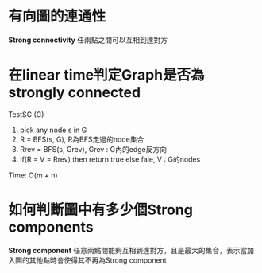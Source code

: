 # 有向圖的連通性
**Strong connectivity** 任兩點之間可以互相到達對方
 
# 在linear time判定Graph是否為strongly connected
TestSC (G)
1. pick any node s in G
2. R = BFS(s, G), R為BFS走過的node集合
3. Rrev = BFS(s, Grev), Grev : G內的edge反方向
4. if(R = V = Rrev) then return true else fale, V : G的nodes 

Time: O(m + n)

# 如何判斷圖中有多少個Strong components
**Strong component** 任意兩點間能夠互相到達對方，且是最大的集合，表示當加入圖的其他點時會使得其不再為Strong component